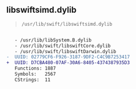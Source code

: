 ## libswiftsimd.dylib

> `/usr/lib/swift/libswiftsimd.dylib`

```diff

   - /usr/lib/libSystem.B.dylib
   - /usr/lib/swift/libswiftCore.dylib
   - /usr/lib/swift/libswiftDarwin.dylib
-  UUID: 02779CF6-F926-3187-9DF2-C4C9B7253417
+  UUID: D7CBA480-07AF-30A6-8405-4374387935D3
   Functions: 1887
   Symbols:   2567
   CStrings:  11

```
